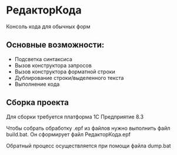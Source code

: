 # РедакторКода
Консоль кода для обычных форм 


## Основные возможности:
- Подсветка синтаксиса
- Вызов конструктора запросов
- Вызов конструктора форматной строки
- Дублирование строки/выделенного текста
- Выполнение кода

## Сборка проекта

Для сборки требуется платформа 1С Предприятие 8.3

Чтобы собрать обработку .epf из файлов нужно выполнить файл build.bat. 
Он сформирует файл РедакторКода.epf

Обратный процесс осуществляется при помощи файла dump.bat
